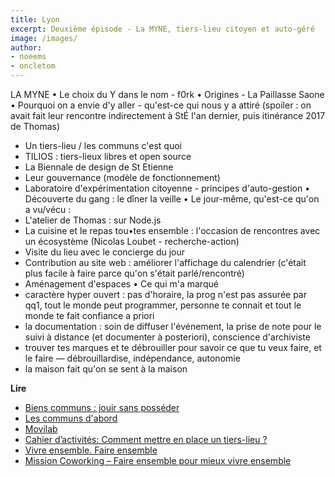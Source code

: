 ```yaml
---
title: Lyon
excerpt: Deuxième épisode - La MYNE, tiers-lieu citoyen et auto-géré
image: /images/
author:
- noeems
- oncletom
---
```


LA MYNE
• Le choix du Y dans le nom - f0rk
• Origines - La Paillasse Saone
• Pourquoi on a envie d'y aller - qu'est-ce qui nous y a attiré (spoiler : on avait fait leur rencontre indirectement à StÉ l'an dernier, puis itinérance 2017 de Thomas)
  - Un tiers-lieu / les communs c'est quoi
  - TILIOS : tiers-lieux libres et open source
  - La Biennale de design de St Etienne
  - Leur gouvernance (modèle de fonctionnement)
  - Laboratoire d'expérimentation citoyenne - principes d'auto-gestion
• Découverte du gang : le dîner la veille
• Le jour-même, qu'est-ce qu'on a vu/vécu :
  - L'atelier de Thomas : sur Node.js
  - La cuisine et le repas tou•tes ensemble : l'occasion de rencontres avec un écosystème (Nicolas Loubet - recherche-action)
  - Visite du lieu avec le concierge du jour
  - Contribution au site web : améliorer l'affichage du calendrier (c'était plus facile à faire parce qu'on s'était parlé/rencontré)
  - Aménagement d'espaces
• Ce qui m'a marqué
  - caractère hyper ouvert : pas d'horaire, la prog n'est pas assurée par qq1, tout le monde peut programmer, personne te connait et tout le monde te fait confiance a priori
  - la documentation : soin de diffuser l'événement, la prise de note pour le suivi à distance (et documenter à posteriori), conscience d'archiviste
  - trouver tes marques et te débrouiller pour savoir ce que tu veux faire, et le faire — débrouillardise, indépendance, autonomie
  - la maison fait qu'on se sent à la maison


**Lire**
* [Biens communs : jouir sans posséder](https://mobile.lemonde.fr/idees/article/2018/06/21/biens-communs-jouir-sans-posseder_5318960_3232.html?xtref=https://t.co/K2qlGKBpUu)
* [Les communs d'abord](http://www.les-communs-dabord.org/qui-sommes-nous/)
* [Movilab](http://movilab.org/index.php?title=Accueil)
* [Cahier d’activités: Comment mettre en place un tiers-lieu ?](http://www.lilianricaud.com/travail-en-reseau/cahier-dactivites-comment-mettre-en-place-un-tiers-lieu/)
* [Vivre ensemble. Faire ensemble](https://xavcc.gitbooks.io/vivre-ensemble-faire-ensemble/content/)  
* [Mission Coworking – Faire ensemble pour mieux vivre ensemble](https://www.fondation-travailler-autrement.org/2018/09/19/mission-coworking-faire-ensemble-pour-mieux-vivre-ensemble/)
